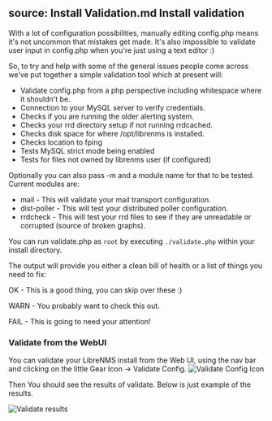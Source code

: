 source: Install Validation.md
Install validation
------------------

With a lot of configuration possibilities, manually editing config.php means it's not
uncommon that mistakes get made. It's also impossible to validate user input in config.php when you're just using a text editor :)

So, to try and help with some of the general issues people come across we've put together a simple validation tool which at present will:

 - Validate config.php from a php perspective including whitespace where it shouldn't be.
 - Connection to your MySQL server to verify credentials.
 - Checks if you are running the older alerting system.
 - Checks your rrd directory setup if not running rrdcached.
 - Checks disk space for where /opt/librenms is installed.
 - Checks location to fping
 - Tests MySQL strict mode being enabled
 - Tests for files not owned by librenms user (if configured)

Optionally you can also pass -m and a module name for that to be tested. Current modules are:

 - mail - This will validate your mail transport configuration.
 - dist-poller - This will test your distributed poller configuration.
 - rrdcheck - This will test your rrd files to see if they are unreadable or corrupted (source of broken graphs).

You can run validate.php as `root` by executing `./validate.php` within your install directory.

The output will provide you either a clean bill of health or a list of things you need to fix:

OK - This is a good thing, you can skip over these :)

WARN - You probably want to check this out.

FAIL - This is going to need your attention!

### Validate from the WebUI

You can validate your LibreNMS install from the Web UI, using the nav bar and clicking on the little Gear Icon -> Validate Config.
![Validate Config Icon](/img/validate-config-icon.PNG)

Then You should see the results of validate. 
Below is just example of the results.

![Validate results](/img/validate-results.PNG)
